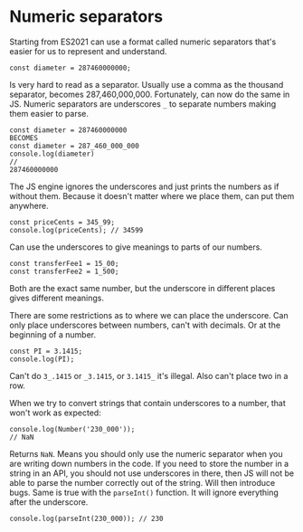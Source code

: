 # Numeric separators

Starting from ES2021 can use a format called numeric separators that's easier for us to represent and understand.

```
const diameter = 287460000000;
```

Is very hard to read as a separator. Usually use a comma as the thousand separator, becomes 287,460,000,000. Fortunately, can now do the same in JS. Numeric separators are underscores `_` to separate numbers making them easier to parse.

```
const diameter = 287460000000
BECOMES
const diameter = 287_460_000_000
console.log(diameter)
//
287460000000
```

The JS engine ignores the underscores and just prints the numbers as if without them. Because it doesn't matter where we place them, can put them anywhere.

```
const priceCents = 345_99;
console.log(priceCents); // 34599
```

Can use the underscores to give meanings to parts of our numbers.

```
const transferFee1 = 15_00;
const transferFee2 = 1_500;
```

Both are the exact same number, but the underscore in different places gives different meanings.

There are some restrictions as to where we can place the underscore. Can only place underscores between numbers, can't with decimals. Or at the beginning of a number.

```
const PI = 3.1415;
console.log(PI);
```

Can't do `3_.1415` or `_3.1415`, or `3.1415_` it's illegal. Also can't place two in a row.

When we try to convert strings that contain underscores to a number, that won't work as expected:

```
console.log(Number('230_000'));
// NaN
```

Returns `NaN`. Means you should only use the numeric separator when you are writing down numbers in the code. If you need to store the number in a string in an API, you should not use underscores in there, then JS will not be able to parse the number correctly out of the string. Will then introduce bugs. Same is true with the `parseInt()` function. It will ignore everything after the underscore.

```
console.log(parseInt(230_000)); // 230
```
